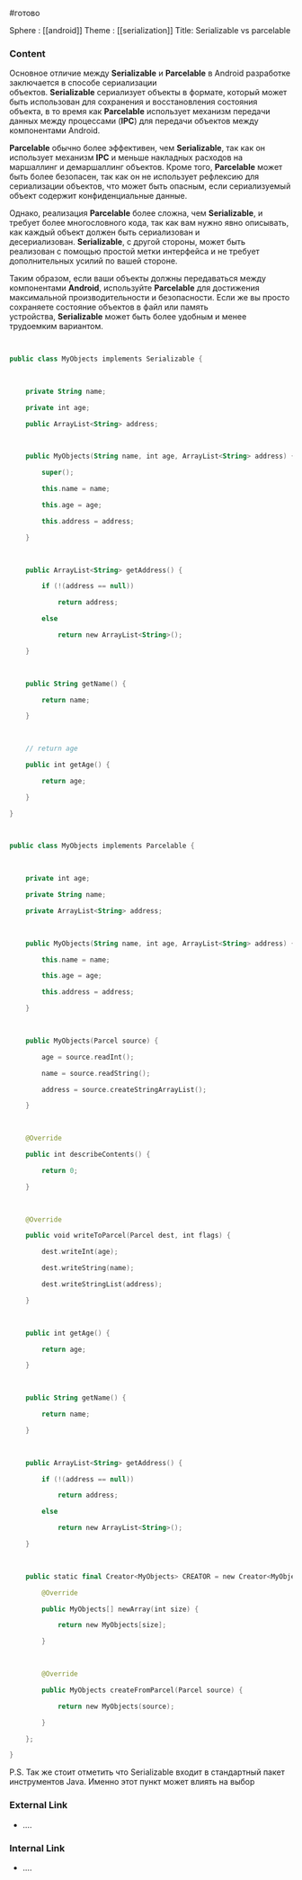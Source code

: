 #готово 

Sphere : [[android]]
Theme : [[serialization]]
Title: Serializable vs parcelable

### Content

Основное отличие между **Serializable** и **Parcelable** в Android разработке заключается в способе сериализации объектов. **Serializable** сериализует объекты в формате, который может быть использован для сохранения и восстановления состояния объекта, в то время как **Parcelable** использует механизм передачи данных между процессами (**IPC**) для передачи объектов между компонентами Android.

**Parcelable** обычно более эффективен, чем **Serializable**, так как он использует механизм **IPC** и меньше накладных расходов на маршаллинг и демаршаллинг объектов. Кроме того, **Parcelable** может быть более безопасен, так как он не использует рефлексию для сериализации объектов, что может быть опасным, если сериализуемый объект содержит конфиденциальные данные.

Однако, реализация **Parcelable** более сложна, чем **Serializable**, и требует более многословного кода, так как вам нужно явно описывать, как каждый объект должен быть сериализован и десериализован. **Serializable**, с другой стороны, может быть реализован с помощью простой метки интерфейса и не требует дополнительных усилий по вашей стороне.

Таким образом, если ваши объекты должны передаваться между компонентами **Android**, используйте **Parcelable** для достижения максимальной производительности и безопасности. Если же вы просто сохраняете состояние объектов в файл или память устройства, **Serializable** может быть более удобным и менее трудоемким вариантом.

```kotlin
  

public class MyObjects implements Serializable {

  

    private String name;

    private int age;

    public ArrayList<String> address;

  

    public MyObjects(String name, int age, ArrayList<String> address) {

        super();

        this.name = name;

        this.age = age;

        this.address = address;

    }

  

    public ArrayList<String> getAddress() {

        if (!(address == null))

            return address;

        else

            return new ArrayList<String>();

    }

  

    public String getName() {

        return name;

    }

  

    // return age

    public int getAge() {

        return age;

    }

}

  

public class MyObjects implements Parcelable {

  

    private int age;

    private String name;

    private ArrayList<String> address;

  

    public MyObjects(String name, int age, ArrayList<String> address) {

        this.name = name;

        this.age = age;

        this.address = address;

    }

  

    public MyObjects(Parcel source) {

        age = source.readInt();

        name = source.readString();

        address = source.createStringArrayList();

    }

  

    @Override

    public int describeContents() {

        return 0;

    }

  

    @Override

    public void writeToParcel(Parcel dest, int flags) {

        dest.writeInt(age);

        dest.writeString(name);

        dest.writeStringList(address);

    }

  

    public int getAge() {

        return age;

    }

  

    public String getName() {

        return name;

    }

  

    public ArrayList<String> getAddress() {

        if (!(address == null))

            return address;

        else

            return new ArrayList<String>();

    }

  

    public static final Creator<MyObjects> CREATOR = new Creator<MyObjects>() {

        @Override

        public MyObjects[] newArray(int size) {

            return new MyObjects[size];

        }

  

        @Override

        public MyObjects createFromParcel(Parcel source) {

            return new MyObjects(source);

        }

    };

}

```

  

P.S. Так же стоит отметить что Serializable входит в стандартный пакет инструментов Java. Именно этот пункт может влиять на выбор
### External Link

- ....

### Internal Link

- ....